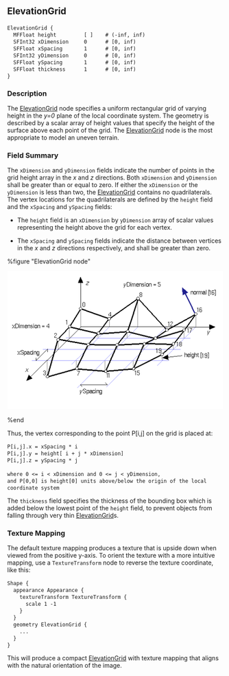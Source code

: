 ## ElevationGrid

```
ElevationGrid {
  MFFloat height         [ ]    # (-inf, inf)
  SFInt32 xDimension     0      # [0, inf)
  SFFloat xSpacing       1      # [0, inf)
  SFInt32 yDimension     0      # [0, inf)
  SFFloat ySpacing       1      # [0, inf)
  SFFloat thickness      1      # [0, inf)
}
```

### Description

The [ElevationGrid](#elevationgrid) node specifies a uniform rectangular grid of varying height in the *y=0* plane of the local coordinate system.
The geometry is described by a scalar array of height values that specify the height of the surface above each point of the grid.
The [ElevationGrid](#elevationgrid) node is the most appropriate to model an uneven terrain.

### Field Summary

The `xDimension` and `yDimension` fields indicate the number of points in the grid height array in the *x* and *z* directions.
Both `xDimension` and `yDimension` shall be greater than or equal to zero.
If either the `xDimension` or the `yDimension` is less than two, the [ElevationGrid](#elevationgrid) contains no quadrilaterals.
The vertex locations for the quadrilaterals are defined by the `height` field and the `xSpacing` and `ySpacing` fields:

- The `height` field is an `xDimension` by `yDimension` array of scalar values representing the height above the grid for each vertex.

- The `xSpacing` and `ySpacing` fields indicate the distance between vertices in the *x* and *z* directions respectively, and shall be greater than zero.

%figure "ElevationGrid node"

![elevation_grid.png](images/elevation_grid.png)

%end

Thus, the vertex corresponding to the point P[i,j] on the grid is placed at:

```
P[i,j].x = xSpacing * i
P[i,j].y = height[ i + j * xDimension]
P[i,j].z = ySpacing * j

where 0 <= i < xDimension and 0 <= j < yDimension,
and P[0,0] is height[0] units above/below the origin of the local
coordinate system
```

The `thickness` field specifies the thickness of the bounding box which is added below the lowest point of the `height` field, to prevent objects from falling through very thin [ElevationGrid](#elevationgrid)s.

### Texture Mapping

The default texture mapping produces a texture that is upside down when viewed from the positive y-axis.
To orient the texture with a more intuitive mapping, use a `TextureTransform` node to reverse the texture coordinate, like this:

```
Shape {
  appearance Appearance {
    textureTransform TextureTransform {
      scale 1 -1
    }
  }
  geometry ElevationGrid {
    ...
  }
}
```

This will produce a compact [ElevationGrid](#elevationgrid) with texture mapping that aligns with the natural orientation of the image.
